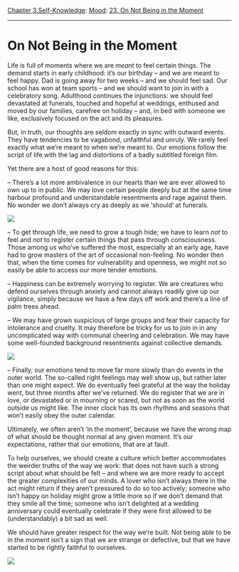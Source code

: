 [Chapter 3.Self-Knowledge](https://www.theschooloflife.com/thebookoflife/category/self-knowledge/): [Mood](https://www.theschooloflife.com/thebookoflife/category/self-knowledge/mood/): [23. On Not Being in the Moment](https://www.theschooloflife.com/thebookoflife/on-not-being-in-the-moment/)

* * *

# On Not Being in the Moment

Life is full of moments where we are _meant_ to feel certain things. The demand starts in early childhood: it’s our birthday – and we are meant to feel happy. Dad is going away for two weeks – and we should feel sad. Our school has won at team sports – and we should want to join in with a celebratory song. Adulthood continues the injunctions: we should feel devastated at funerals, touched and hopeful at weddings, enthused and moved by our families, carefree on holiday – and, in bed with someone we like, exclusively focused on the act and its pleasures.

But, in truth, our thoughts are seldom exactly in sync with outward events. They have tendencies to be vagabond, unfaithful and unruly. We rarely feel exactly what we’re meant to when we’re meant to. Our emotions follow the script of life with the lag and distortions of a badly subtitled foreign film.

Yet there are a host of good reasons for this:

– There’s a lot more ambivalence in our hearts than we are ever allowed to own up to in public. We may love certain people deeply but at the same time harbour profound and understandable resentments and rage against them. No wonder we don’t always cry as deeply as we ‘should’ at funerals.

![](https://www.theschooloflife.com/thebookoflife/wp-content/uploads/2018/06/1280px-A_Boyar_Wedding_Feast_Konstantin_Makovsky_1883_Google_Cultural_Institute-1.jpg)

– To get through life, we need to grow a tough hide; we have to learn _not_ to feel and _not_ to register certain things that pass through consciousness. Those among us who’ve suffered the most, especially at an early age, have had to grow masters of the art of occasional non-feeling. No wonder then that, when the time comes for vulnerability and openness, we might not so easily be able to access our more tender emotions.

– Happiness can be extremely worrying to register. We are creatures who defend ourselves through anxiety and cannot always readily give up our vigilance, simply because we have a few days off work and there’s a line of palm trees ahead.

– We may have grown suspicious of large groups and fear their capacity for intolerance and cruelty. It may therefore be tricky for us to join in in any uncomplicated way with communal cheering and celebration. We may have some well-founded background resentments against collective demands.

![](https://www.theschooloflife.com/thebookoflife/wp-content/uploads/2018/06/800px-Edouard_Manet_-_The_Balcony_-_Google_Art_Project-1.jpg)

– Finally, our emotions tend to move far more slowly than do events in the outer world. The so-called right feelings may well show up, but rather later than one might expect. We do eventually feel grateful at the way the holiday went, but three months after we’ve returned. We do register that we are in love, or devastated or in mourning or scared, but not as soon as the world outside us might like. The inner clock has its own rhythms and seasons that won’t easily obey the outer calendar.

Ultimately, we often aren’t ‘in the moment’, because we have the wrong map of what should be thought normal at any given moment. It’s our expectations, rather that our emotions, that are at fault.

To help ourselves, we should create a culture which better accommodates the weirder truths of the way we work: that does not have such a strong script about what should be felt – and where we are more ready to accept the greater complexities of our minds. A lover who isn’t always there in the act might return if they aren’t pressured to do so too actively; someone who isn’t happy on holiday might grow a little more so if we don’t demand that they smile all the time; someone who isn’t delighted at a wedding anniversary could eventually celebrate if they were first allowed to be (understandably) a bit sad as well.

We should have greater respect for the way we’re built. Not being able to be in the moment isn’t a sign that we are strange or defective, but that we have started to be rightly faithful to ourselves.

[![](https://img.youtube.com/vi/DuXxcOIU5eI/0.jpg)](https://www.youtube.com/embed/DuXxcOIU5eI '')
